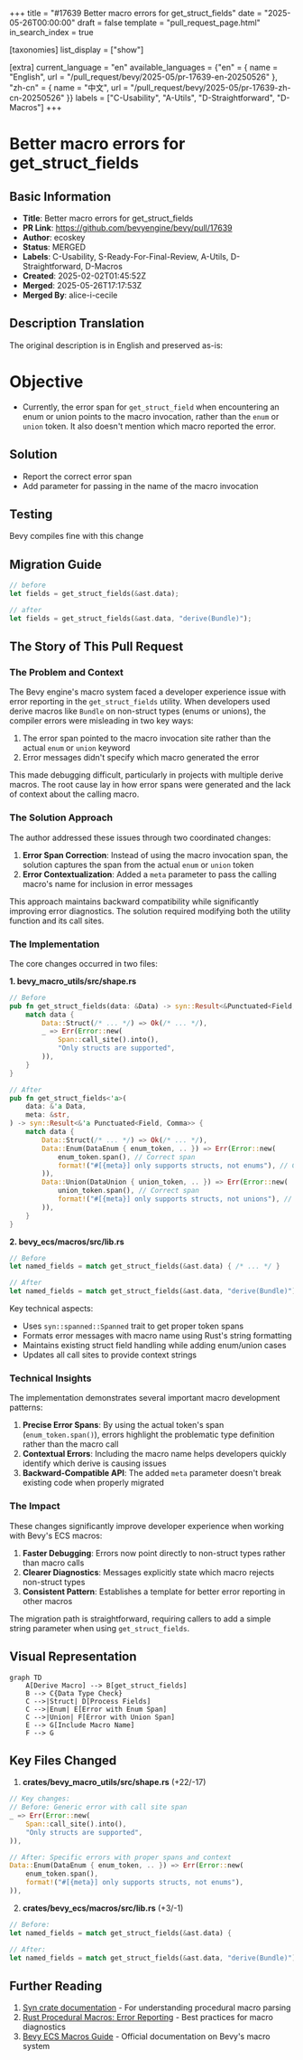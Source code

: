 +++
title = "#17639 Better macro errors for get_struct_fields"
date = "2025-05-26T00:00:00"
draft = false
template = "pull_request_page.html"
in_search_index = true

[taxonomies]
list_display = ["show"]

[extra]
current_language = "en"
available_languages = {"en" = { name = "English", url = "/pull_request/bevy/2025-05/pr-17639-en-20250526" }, "zh-cn" = { name = "中文", url = "/pull_request/bevy/2025-05/pr-17639-zh-cn-20250526" }}
labels = ["C-Usability", "A-Utils", "D-Straightforward", "D-Macros"]
+++

# Better macro errors for get_struct_fields

## Basic Information
- **Title**: Better macro errors for get_struct_fields
- **PR Link**: https://github.com/bevyengine/bevy/pull/17639
- **Author**: ecoskey
- **Status**: MERGED
- **Labels**: C-Usability, S-Ready-For-Final-Review, A-Utils, D-Straightforward, D-Macros
- **Created**: 2025-02-02T01:45:52Z
- **Merged**: 2025-05-26T17:17:53Z
- **Merged By**: alice-i-cecile

## Description Translation
The original description is in English and preserved as-is:

# Objective

- Currently, the error span for `get_struct_field` when encountering an enum or union points to the macro invocation, rather than the `enum` or `union` token. It also doesn't mention which macro reported the error.

## Solution

- Report the correct error span
- Add parameter for passing in the name of the macro invocation

## Testing

Bevy compiles fine with this change

## Migration Guide

```rs
// before
let fields = get_struct_fields(&ast.data);

// after
let fields = get_struct_fields(&ast.data, "derive(Bundle)");
```

## The Story of This Pull Request

### The Problem and Context
The Bevy engine's macro system faced a developer experience issue with error reporting in the `get_struct_fields` utility. When developers used derive macros like `Bundle` on non-struct types (enums or unions), the compiler errors were misleading in two key ways:

1. The error span pointed to the macro invocation site rather than the actual `enum` or `union` keyword
2. Error messages didn't specify which macro generated the error

This made debugging difficult, particularly in projects with multiple derive macros. The root cause lay in how error spans were generated and the lack of context about the calling macro.

### The Solution Approach
The author addressed these issues through two coordinated changes:

1. **Error Span Correction**: Instead of using the macro invocation span, the solution captures the span from the actual `enum` or `union` token
2. **Error Contextualization**: Added a `meta` parameter to pass the calling macro's name for inclusion in error messages

This approach maintains backward compatibility while significantly improving error diagnostics. The solution required modifying both the utility function and its call sites.

### The Implementation
The core changes occurred in two files:

**1. bevy_macro_utils/src/shape.rs**
```rust
// Before
pub fn get_struct_fields(data: &Data) -> syn::Result<&Punctuated<Field, Comma>> {
    match data {
        Data::Struct(/* ... */) => Ok(/* ... */),
        _ => Err(Error::new(
            Span::call_site().into(),
            "Only structs are supported",
        )),
    }
}

// After
pub fn get_struct_fields<'a>(
    data: &'a Data,
    meta: &str,
) -> syn::Result<&'a Punctuated<Field, Comma>> {
    match data {
        Data::Struct(/* ... */) => Ok(/* ... */),
        Data::Enum(DataEnum { enum_token, .. }) => Err(Error::new(
            enum_token.span(), // Correct span
            format!("#[{meta}] only supports structs, not enums"), // Context
        )),
        Data::Union(DataUnion { union_token, .. }) => Err(Error::new(
            union_token.span(), // Correct span
            format!("#[{meta}] only supports structs, not unions"), // Context
        )),
    }
}
```

**2. bevy_ecs/macros/src/lib.rs**
```rust
// Before
let named_fields = match get_struct_fields(&ast.data) { /* ... */ }

// After
let named_fields = match get_struct_fields(&ast.data, "derive(Bundle)") { /* ... */ }
```

Key technical aspects:
- Uses `syn::spanned::Spanned` trait to get proper token spans
- Formats error messages with macro name using Rust's string formatting
- Maintains existing struct field handling while adding enum/union cases
- Updates all call sites to provide context strings

### Technical Insights
The implementation demonstrates several important macro development patterns:

1. **Precise Error Spans**: By using the actual token's span (`enum_token.span()`), errors highlight the problematic type definition rather than the macro call
2. **Contextual Errors**: Including the macro name helps developers quickly identify which derive is causing issues
3. **Backward-Compatible API**: The added `meta` parameter doesn't break existing code when properly migrated

### The Impact
These changes significantly improve developer experience when working with Bevy's ECS macros:

1. **Faster Debugging**: Errors now point directly to non-struct types rather than macro calls
2. **Clearer Diagnostics**: Messages explicitly state which macro rejects non-struct types
3. **Consistent Pattern**: Establishes a template for better error reporting in other macros

The migration path is straightforward, requiring callers to add a simple string parameter when using `get_struct_fields`.

## Visual Representation

```mermaid
graph TD
    A[Derive Macro] --> B[get_struct_fields]
    B --> C{Data Type Check}
    C -->|Struct| D[Process Fields]
    C -->|Enum| E[Error with Enum Span]
    C -->|Union| F[Error with Union Span]
    E --> G[Include Macro Name]
    F --> G
```

## Key Files Changed

1. **crates/bevy_macro_utils/src/shape.rs** (+22/-17)
```rust
// Key changes:
// Before: Generic error with call site span
_ => Err(Error::new(
    Span::call_site().into(),
    "Only structs are supported",
)),

// After: Specific errors with proper spans and context
Data::Enum(DataEnum { enum_token, .. }) => Err(Error::new(
    enum_token.span(),
    format!("#[{meta}] only supports structs, not enums"),
)),
```

2. **crates/bevy_ecs/macros/src/lib.rs** (+3/-1)
```rust
// Before:
let named_fields = match get_struct_fields(&ast.data) {

// After:
let named_fields = match get_struct_fields(&ast.data, "derive(Bundle)") {
```

## Further Reading

1. [Syn crate documentation](https://docs.rs/syn/latest/syn/) - For understanding procedural macro parsing
2. [Rust Procedural Macros: Error Reporting](https://blog.turbo.fish/proc-macro-error-reporting/) - Best practices for macro diagnostics
3. [Bevy ECS Macros Guide](https://bevyengine.org/learn/book/ecs/macros/) - Official documentation on Bevy's macro system